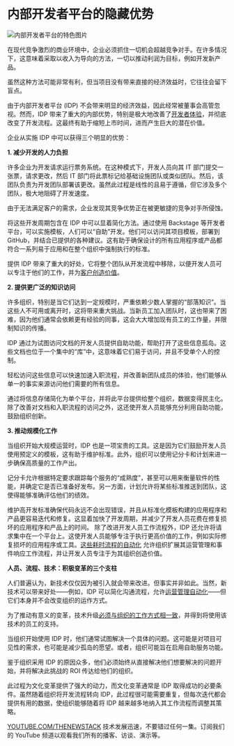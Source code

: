# 内部开发者平台的隐藏优势

![内部开发者平台的特色图片](https://cdn.thenewstack.io/media/2024/07/7d233e19-platform.png)

在现代竞争激烈的商业环境中，企业必须抓住一切机会超越竞争对手。在许多情况下，这意味着采取以收入为导向的方法，一切以推动利润为目标，例如开发新产品。

虽然这种方法可能非常有利，但当项目没有带来直接的经济效益时，它往往会留下盲点。

由于内部开发者平台 (IDP) 不会带来明显的经济效益，因此经常被董事会高管忽视。然而，IDP 带来了重大的内部优势，特别是极大地改善了[开发者体验](https://thenewstack.io/improving-developer-experience-drives-profitability/)，并彻底改变了开发流程。这最终有助于缩短上市时间，进而产生巨大的潜在价值。

企业从实施 IDP 中可以获得三个明显的优势：

**1. 减少开发的人力负担**

许多企业为开发请求运行票务系统。在这种模式下，开发人员向其 IT 部门提交一张票，请求更改，然后 IT 部门将此票标记给基础设施团队或类似团队。然后，该团队负责为开发团队部署该更改。虽然此过程是线性的且易于遵循，但它涉及多个团队，极大地阻碍了开发速度。

由于无法满足客户的需求，企业发现其竞争优势正在被更敏捷的竞争对手所侵蚀。

将这些开发周期包含在 IDP 中可以显着简化方法。通过使用 Backstage 等开发者平台，可以实施模板，人们可以“自助”开发。他们可以访问其项目模板，部署到 GitHub，并结合已提供的各种建议。这有助于确保设计的所有应用程序或产品都符合一系列易于应用和在整个组织中强制执行的标准。

提供 IDP 带来了重大的好处，它将整个团队从开发流程中移除，以便开发人员可以专注于他们的工作，并为[客户创造价值](https://thenewstack.io/full-service-ownership-the-key-to-unlocking-business-and-customer-value/)。

**2. 提供更广泛的知识访问**

许多组织，特别是当它们达到一定规模时，严重依赖少数人掌握的“部落知识”。当这些人不可用或离开时，这将带来重大挑战。当新员工加入团队时，这也带来了困难，因为他们通常会依赖更有经验的同事，这会大大增加现有员工的工作量，并限制知识的传播。

IDP 通过为试图访问文档的开发人员提供自助功能，帮助打开了这些信息孤岛。这些文档也位于一个集中的“库”中，这意味着它们易于访问，并且不受单个人的控制。

轻松访问这些信息可以快速加速入职流程，并改善新团队成员的体验，他们能够从单一的事实来源访问他们需要的所有信息。

通过将信息存储简化为单个平台，并将此平台提供给整个组织，数据变得民主化。除了改善对文档和入职流程的访问之外，这还使开发人员能够充分利用自助功能，鼓励组织创新。

**3. 推动规模化工作**

当组织开始大规模运营时，IDP 也是一项宝贵的工具。这是因为它们鼓励开发人员使用预定义的模板，这有助于维护标准。此外，组织可以使用记分卡和计划来进一步确保高质量的工作产出。

记分卡允许根据特定要求跟踪每个服务的“成熟度”，甚至可以用来衡量软件的性能，并确定它是否已准备好发布。另一方面，计划允许将某些标准推送到团队，这使得能够准确评估他们的绩效。

维护高开发标准确保代码永远不会出现错误，并且从标准化模板构建的应用程序和产品更容易迭代和修复。这显着加快了开发周期，并减少了开发人员花费在修复损坏的应用程序和产品上的时间。
除了改进开发人员工作流程外，IDP 还允许将请求集中在一个平台上。这使开发人员能够专注于执行更高价值的工作，例如实际修复损坏的应用程序或工具。[这些耗时流程的自动化](https://thenewstack.io/five-ways-process-automation-can-streamline-itops/) 允许组织扩展其运营管理和事件响应工作流程，并让开发人员专注于为其组织创造价值。

**人员、流程、技术：积极变革的三个支柱**

人们普遍认为，新技术仅仅因为被引入就会带来改进。但事实并非如此。当然，新技术可以带来好处——例如，IDP 可以简化沟通流程，允许[运营管理自动化](https://thenewstack.io/how-ai-and-automation-can-improve-operational-resiliency/)——但它们本身并不会改变组织的运作方式。

为了推动有意义的变革，技术升级[必须与组织的工作方式相一致](https://thenewstack.io/5-tips-every-organization-must-consider-when-going-cloud-native/)，并得到将使用该技术的员工的支持。

当组织开始使用 IDP 时，他们通常试图解决一个具体的问题。这可能是对项目可见性的需求，也可能是减少孤岛的愿望。或者，组织可能旨在启用自助服务功能。

鉴于组织采用 IDP 的原因众多，他们必须始终从直接解决他们想要解决的问题开始，并将解决此挑战的 ROI 传达给他们的组织。

此过程为文化变革提供了强大的动力，而文化变革通常是 IDP 取得成功的必要条件。虽然随着组织将开发流程转向 IDP，此过程很可能需要重复，但每次迭代都会提供有用的数据，使组织能够随着将 IDP 越来越多地纳入其工作流程而调整其策略。

[YOUTUBE.COM/THENEWSTACK](https://youtube.com/thenewstack?sub_confirmation=1)
技术发展迅速，不要错过任何一集。订阅我们的 YouTube 频道以观看我们所有的播客、访谈、演示等。